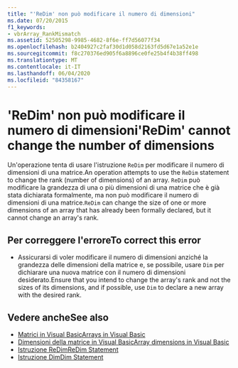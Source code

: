 ```yaml
---
title: "'ReDim' non può modificare il numero di dimensioni"
ms.date: 07/20/2015
f1_keywords:
- vbrArray_RankMismatch
ms.assetid: 52505298-9985-4682-8f6e-ff7d56077f34
ms.openlocfilehash: b2404927c2faf30d1d058d2163fd5d67e1a52e1e
ms.sourcegitcommit: f8c270376ed905f6a8896ce0fe25b4f4b38ff498
ms.translationtype: MT
ms.contentlocale: it-IT
ms.lasthandoff: 06/04/2020
ms.locfileid: "84358167"
---
```

# <a name="redim-cannot-change-the-number-of-dimensions"></a><span data-ttu-id="5144b-102">'ReDim' non può modificare il numero di dimensioni</span><span class="sxs-lookup"><span data-stu-id="5144b-102">'ReDim' cannot change the number of dimensions</span></span>
<span data-ttu-id="5144b-103">Un'operazione tenta di usare l'istruzione `ReDim` per modificare il numero di dimensioni di una matrice.</span><span class="sxs-lookup"><span data-stu-id="5144b-103">An operation attempts to use the `ReDim` statement to change the rank (number of dimensions) of an array.</span></span> <span data-ttu-id="5144b-104">`ReDim` può modificare la grandezza di una o più dimensioni di una matrice che è già stata dichiarata formalmente, ma non può modificare il numero di dimensioni di una matrice.</span><span class="sxs-lookup"><span data-stu-id="5144b-104">`ReDim` can change the size of one or more dimensions of an array that has already been formally declared, but it cannot change an array's rank.</span></span>  
  
## <a name="to-correct-this-error"></a><span data-ttu-id="5144b-105">Per correggere l'errore</span><span class="sxs-lookup"><span data-stu-id="5144b-105">To correct this error</span></span>  
  
- <span data-ttu-id="5144b-106">Assicurarsi di voler modificare il numero di dimensioni anziché la grandezza delle dimensioni della matrice e, se possibile, usare `Dim` per dichiarare una nuova matrice con il numero di dimensioni desiderato.</span><span class="sxs-lookup"><span data-stu-id="5144b-106">Ensure that you intend to change the array's rank and not the sizes of its dimensions, and if possible, use `Dim` to declare a new array with the desired rank.</span></span>  
  
## <a name="see-also"></a><span data-ttu-id="5144b-107">Vedere anche</span><span class="sxs-lookup"><span data-stu-id="5144b-107">See also</span></span>

- [<span data-ttu-id="5144b-108">Matrici in Visual Basic</span><span class="sxs-lookup"><span data-stu-id="5144b-108">Arrays in Visual Basic</span></span>](../programming-guide/language-features/arrays/index.md)
- [<span data-ttu-id="5144b-109">Dimensioni della matrice in Visual Basic</span><span class="sxs-lookup"><span data-stu-id="5144b-109">Array dimensions in Visual Basic</span></span>](../programming-guide/language-features/arrays/array-dimensions.md)
- [<span data-ttu-id="5144b-110">Istruzione ReDim</span><span class="sxs-lookup"><span data-stu-id="5144b-110">ReDim Statement</span></span>](../language-reference/statements/redim-statement.md)
- [<span data-ttu-id="5144b-111">Istruzione Dim</span><span class="sxs-lookup"><span data-stu-id="5144b-111">Dim Statement</span></span>](../language-reference/statements/dim-statement.md)
